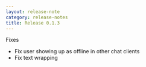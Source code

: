 ```yaml
---
layout: release-note
category: release-notes
title: Release 0.1.3
---
```


Fixes

- Fix user showing up as offline in other chat clients
- Fix text wrapping